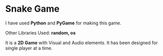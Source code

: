 <h1> Snake Game </h1>
I have used <strong>Python</strong> and <strong>PyGame</strong> for making this game. 

Other Libraries Used: <strong>random, os</strong>

It is a <strong>2D Game</strong> with Visual and Audio elements. It has been designed for single player at a time. 
